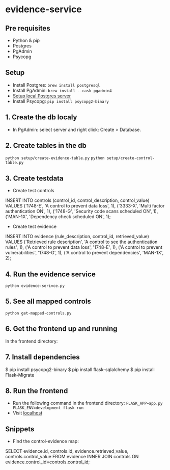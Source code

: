 # evidence-service

## Pre requisites

- Python & pip
- Postgres
- PgAdmin
- Psycopg
## Setup

- Install Postgres: `brew install postgresql`
- Install PgAdmin: `brew install --cask pgadmin4`
- [Setup local Postgres server](https://docs.bitnami.com/installer/apps/canvaslms/administration/configure-pgadmin/)
- Install Psycopg: `pip install psycopg2-binary`

## 1.  Create the db localy

- In PgAdmin: select server and right click: Create > Database.

## 2. Create tables in the db


`python setup/create-evidence-table.py`
`python setup/create-control-table.py`

## 3. Create testdata

- Create test controls

INSERT INTO controls (control_id, control_description, control_value)
VALUES
('1748-E', 'A control to prevent data loss', 1),
('3333-X', 'Multi factor authentication ON', 1),
('1748-G', 'Security code scans scheduled ON', 1),
('MAN-1X', 'Dependency check scheduled ON', 1);


- Create test evidence

INSERT INTO evidence (rule_description, control_id, retrieved_value)
VALUES
('Retrieved rule description', 'A control to see the authentication rules', 1),
('A control to prevent data loss', '1748-E', 1),
('A control to prevent vulnerabilities', '1748-G', 1),
('A control to prevent dependencies', 'MAN-1X', 2);

## 4. Run the evidence service

`python evidence-serivce.py`

## 5. See all mapped controls

`python get-mapped-controls.py`

## 6. Get the frontend up and running

In the frontend directory:
## 7. Install dependencies

$ pip install psycopg2-binary
$ pip install flask-sqlalchemy
$ pip install Flask-Migrate

## 8. Run the frontend

- Run the following command in the frontend directory: `FLASK_APP=app.py FLASK_ENV=development flask run`
- Visit [localhost](http://127.0.0.1:5000/)


## Snippets

- Find the control-evidence map:

SELECT evidence.id, controls.id, evidence.retrieved_value, controls.control_value FROM evidence INNER JOIN controls ON evidence.control_id=controls.control_id;